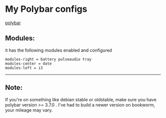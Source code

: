 # My Polybar configs

[polybar](https://github.com/polybar/polybar)



## Modules:
it has the following modules enabled and configured
```
modules-right = battery pulseaudio tray
modules-center = date
modules-left = i3
```
----------

## Note:
If you're on something like debian stable or oldstable, make sure you have polybar version >= 3.7.0 .
I've had to build a newer version on bookworm, your mileage may vary.
